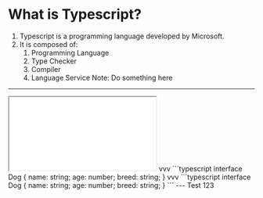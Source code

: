 # What is Typescript?
1. Typescript is a programming language developed by Microsoft. <!-- .element: class="fragment" data-fragment-index="0" -->
1. It is composed of: <!-- .element: class="fragment" data-fragment-index="1" -->
    1. Programming Language <!-- .element: class="fragment" data-fragment-index="2" -->
    1. Type Checker <!-- .element: class="fragment" data-fragment-index="3" -->
    1. Compiler <!-- .element: class="fragment" data-fragment-index="4" -->
    1. Language Service <!-- .element: class="fragment" data-fragment-index="5" -->
Note:
Do something here
---
<!-- .slide: data-background="black" -->
<iframe class="editor" src="code-examples/example.html"></iframe>
<!-- <iframe src="https://www.typescriptlang.org/play?#code/MYewdgzgLgBKYDMCWBzGBeGBvAUDfMANiMAIZRLgBcMARAK5gDWYIA7mLQDR4FikBbAKY1apVmACeAkPQjde+SUNIAnGgAYeAXwDcOHFEkAHITAAypAF6SAaqUL0hEDNkUwA2gGkYSMDCYhSRAEGCNTELhwZDRSFwADABIsL21LG3iAXRoACgBKDAA+GAAFVRABJAghAB4c8KFI+Bi870zC-T0gA"
     style="width:100%; height:500px; border:0; border-radius: 4px; overflow:hidden;"
     title="TypeScript Playground Export"
     allow="accelerometer; ambient-light-sensor; camera; encrypted-media; geolocation; gyroscope; hid; microphone; midi; payment; usb; vr; xr-spatial-tracking"
     sandbox="allow-forms allow-modals allow-popups allow-presentation allow-same-origin allow-scripts"
   ></iframe> -->
vvv
```typescript
interface Dog {
  name: string;
  age: number;
  breed: string;
}
vvv
```typescript
interface Dog {
  name: string;
  age: number;
  breed: string;
}
```
---
Test 123